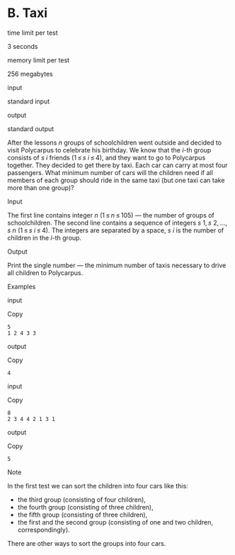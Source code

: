 # B. Taxi

time limit per test

3 seconds

memory limit per test

256 megabytes

input

standard input

output

standard output

After the lessons *n* groups of schoolchildren went outside and decided to visit Polycarpus to celebrate his birthday. We know that the *i*-th group consists of *s* *i* friends (1 ≤ *s* *i* ≤ 4), and they want to go to Polycarpus together. They decided to get there by taxi. Each car can carry at most four passengers. What minimum number of cars will the children need if all members of each group should ride in the same taxi (but one taxi can take more than one group)?

Input

The first line contains integer *n* (1 ≤ *n* ≤ 105) — the number of groups of schoolchildren. The second line contains a sequence of integers *s* 1, *s* 2, ..., *s* *n* (1 ≤ *s* *i* ≤ 4). The integers are separated by a space, *s* *i* is the number of children in the *i*-th group.

Output

Print the single number — the minimum number of taxis necessary to drive all children to Polycarpus.

Examples

input

Copy

```
5
1 2 4 3 3
```

output

Copy

```
4
```

input

Copy

```
8
2 3 4 4 2 1 3 1
```

output

Copy

```
5
```

Note

In the first test we can sort the children into four cars like this:

- the third group (consisting of four children),
- the fourth group (consisting of three children),
- the fifth group (consisting of three children),
- the first and the second group (consisting of one and two children, correspondingly).

There are other ways to sort the groups into four cars.